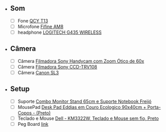 - ## Som
	- [ ] Fone [QCY T13](https://amzn.to/3CidSBo)
	- [ ] Microfone [Fifine AM8](https://amzn.to/3CidSBo)
	- [ ] headphone [LOGITECH G435 WIRELESS](https://amzn.to/3Zz8QIJ)

- ## Câmera
	- [ ] Câmera [Filmadora Sony Handycam com Zoom Ótico de 60x](https://df.olx.com.br/distrito-federal-e-regiao/cameras-e-filmadoras/filmadora-sony-handycam-com-zoom-otico-de-60x-1362556566?utm_medium=shared_link&utm_source=direct)
	- [ ] Câmera [Filmadora Sony CCD-TRV108](https://shopee.com.br/Câmera-Filmadora-Sony-CCD-TRV108-***Leia-a-descrição***-i.235260811.23092253269)
	- [ ] Câmera [Canon SL3]()

- ## Setup
	- [ ] Suporte [Combo Monitor Stand 65cm e Suporte Notebook Freijó]([https://amzn.to/3SLrN9b](https://www.amazon.com.br/dp/B0C76N4X2K))
	- [ ] MousePad [Desk Pad Eddias em Couro Ecologico 90x40cm + Porta-Copos - (Preto)](amzn.to/3SCpjbY)
	- [ ] Teclado e Mouse [Dell - KM3322W, Teclado e Mouse sem fio, Preto](https://www.amazon.com.br/dp/B0BPTK4P38)
	- [ ] Peg Board [link](https://a.co/d/5TIGcyw)